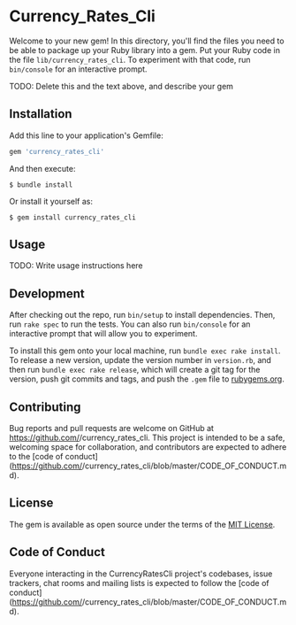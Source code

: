 # Currency_Rates_Cli

Welcome to your new gem! In this directory, you'll find the files you need to be able to package up your Ruby library into a gem. Put your Ruby code in the file `lib/currency_rates_cli`. To experiment with that code, run `bin/console` for an interactive prompt.

TODO: Delete this and the text above, and describe your gem

## Installation

Add this line to your application's Gemfile:

```ruby
gem 'currency_rates_cli'
```

And then execute:

    $ bundle install

Or install it yourself as:

    $ gem install currency_rates_cli

## Usage

TODO: Write usage instructions here

## Development

After checking out the repo, run `bin/setup` to install dependencies. Then, run `rake spec` to run the tests. You can also run `bin/console` for an interactive prompt that will allow you to experiment.

To install this gem onto your local machine, run `bundle exec rake install`. To release a new version, update the version number in `version.rb`, and then run `bundle exec rake release`, which will create a git tag for the version, push git commits and tags, and push the `.gem` file to [rubygems.org](https://rubygems.org).

## Contributing

Bug reports and pull requests are welcome on GitHub at https://github.com/<github username>/currency_rates_cli. This project is intended to be a safe, welcoming space for collaboration, and contributors are expected to adhere to the [code of conduct](https://github.com/<github username>/currency_rates_cli/blob/master/CODE_OF_CONDUCT.md).


## License

The gem is available as open source under the terms of the [MIT License](https://opensource.org/licenses/MIT).

## Code of Conduct

Everyone interacting in the CurrencyRatesCli project's codebases, issue trackers, chat rooms and mailing lists is expected to follow the [code of conduct](https://github.com/<github username>/currency_rates_cli/blob/master/CODE_OF_CONDUCT.md).
